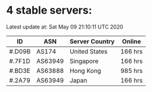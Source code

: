 # 4 stable servers:

Latest update at: Sat May 09 21:10:11 UTC 2020

| ID | ASN | Server Country | Online |
| -- | --- | -------------- | ------ |
| #.D09B | AS174 | United States | 166 hrs |
| #.7F1D | AS63949 | Singapore | 166 hrs |
| #.BD3E | AS63888 | Hong Kong | 985 hrs |
| #.2A79 | AS63949 | Japan | 166 hrs |

